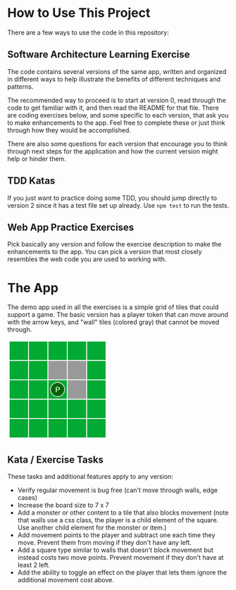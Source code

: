 # How to Use This Project

There are a few ways to use the code in this repository:

## Software Architecture Learning Exercise
The code contains several versions of the same app, written and organized in different
ways to help illustrate the benefits of different techniques and patterns.

The recommended way to proceed is to start at version 0, read through the code to get
familiar with it, and then read the README for that file. There are coding exercises
below, and some specific to each version, that ask you to make enhancements to the app.
Feel free to complete these or just think through how they would be accomplished.

There are also some questions for each version that encourage you to think through
next steps for the application and how the current version might help or hinder them.


## TDD Katas
If you just want to practice doing some TDD, you should jump directly to version 2 since
it has a test file set up already. Use `npm test` to run the tests.


## Web App Practice Exercises
Pick basically any version and follow the exercise description to make the enhancements to the app.
You can pick a version that most closely resembles the web code you are used to working with.


# The App

The demo app used in all the exercises is a simple grid of tiles that could support a
game. The basic version has a player token that can move around with the arrow keys,
and "wall" tiles (colored gray) that cannot be moved through.

![Tile Game](tilegame.png)


## Kata / Exercise Tasks
These tasks and additional features apply to any version:

   * Verify regular movement is bug free (can't move through walls, edge cases)
   * Increase the board size to 7 x 7
   * Add a monster or other content to a tile that also blocks movement 
     (note that walls use a css class, the player is a child element of the square. Use another child element for the monster or item.)
   * Add movement points to the player and subtract one each time they move.
     Prevent them from moving if they don't have any left.
   * Add a square type similar to walls that doesn't block movement but instead
     costs two move points. Prevent movement if they don't have at least 2 left.
   * Add the ability to toggle an effect on the player that lets them ignore the
     additional movement cost above.


